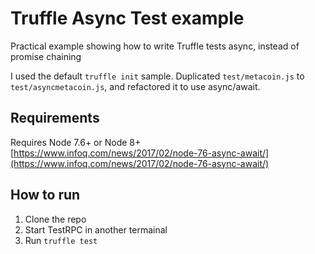 # Truffle Async Test example
Practical example showing how to write Truffle tests async, instead of promise chaining

I used the default `truffle init` sample. Duplicated `test/metacoin.js` to `test/asyncmetacoin.js`, and refactored it to use async/await.

## Requirements
Requires Node 7.6+ or Node 8+ [https://www.infoq.com/news/2017/02/node-76-async-await/](https://www.infoq.com/news/2017/02/node-76-async-await/)

## How to run
1. Clone the repo
2. Start TestRPC in another termainal
3. Run `truffle test`
